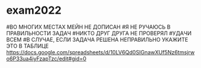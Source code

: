 # exam2022
#ВО МНОГИХ МЕСТАХ МЕЙН НЕ ДОПИСАН
#Я НЕ РУЧАЮСЬ В ПРАВИЛЬНОСТИ ЗАДАЧ
#НИКТО ДРУГ ДРУГА НЕ ПРОВЕРЯЛ
#УДАЧИ ВСЕМ
#В СЛУЧАЕ, ЕСЛИ ЗАДАЧА РЕШЕНА НЕПРАВИЛЬНО УКАЖИТЕ ЭТО В ТАБЛИЦЕ
https://docs.google.com/spreadsheets/d/10LV6Qd0SIGnawXUf5Nz6tmsjrwo6P33ua4iyFzapTzc/edit#gid=0
